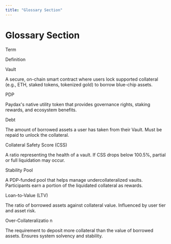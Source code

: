 ```yaml
---
title: "Glossary Section"
---
```


Glossary Section
================

Term

Definition

Vault

A secure, on-chain smart contract where users lock supported collateral (e.g., ETH, staked tokens, tokenized gold) to borrow blue-chip assets.

PDP

Paydax's native utility token that provides governance rights, staking rewards, and ecosystem benefits.

Debt

The amount of borrowed assets a user has taken from their Vault. Must be repaid to unlock the collateral.

Collateral Safety Score (CSS)

A ratio representing the health of a vault. If CSS drops below 100.5%, partial or full liquidation may occur.

Stability Pool

A PDP-funded pool that helps manage undercollateralized vaults. Participants earn a portion of the liquidated collateral as rewards.

Loan-to-Value (LTV)

The ratio of borrowed assets against collateral value. Influenced by user tier and asset risk.

Over-Collateralizatio n

The requirement to deposit more collateral than the value of borrowed assets. Ensures system solvency and stability.
